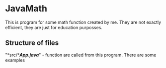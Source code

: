 # JavaMath

This is program for some math function created by me. They are not exactly efficient, they are just for education purposses.

## Structure of files

"*src/****App.java***" - function are called from this program. There are some examples 